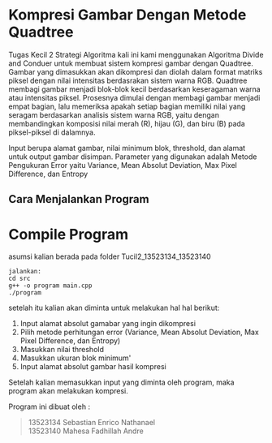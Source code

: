 # **Kompresi Gambar Dengan Metode Quadtree**

Tugas Kecil 2 Strategi Algoritma kali ini kami menggunakan Algoritma Divide and Conduer untuk membuat sistem kompresi gambar dengan Quadtree. Gambar yang dimasukkan akan dikompresi dan diolah dalam format matriks piksel dengan nilai intensitas berdasrakan sistem warna RGB. Quadtree membagi gambar menjadi blok-blok kecil berdasarkan keseragaman warna atau intensitas piksel. Prosesnya dimulai dengan membagi gambar menjadi empat bagian, lalu memeriksa apakah setiap bagian memiliki nilai yang seragam berdasarkan analisis sistem warna RGB, yaitu dengan membandingkan komposisi nilai merah (R), hijau (G), dan biru (B) pada piksel-piksel di dalamnya.

Input berupa alamat gambar, nilai minimum blok, threshold, dan alamat untuk output gambar disimpan. Parameter yang digunakan adalah Metode Pengukuran Error yaitu Variance, Mean Absolut Deviation, Max Pixel Difference, dan Entropy

## Cara Menjalankan Program 

# Compile Program
asumsi kalian berada pada folder Tucil2_13523134_13523140
```shell
jalankan:
cd src
g++ -o program main.cpp
./program
```
setelah itu kalian akan diminta untuk melakukan hal hal berikut:
1. Input alamat absolut gamabar yang ingin dikompresi
2. Pilih metode perhitungan error (Variance, Mean Absolut Deviation, Max Pixel Difference, dan Entropy)
3. Masukkan nilai threshold
4. Masukkan ukuran blok minimum'
5. Input alamat absolut gambar hasil kompresi

Setelah kalian memasukkan input yang diminta oleh program, maka program akan melakukan kompresi.

Program ini dibuat oleh :

> 13523134 Sebastian Enrico Nathanael <br>
> 13523140 Mahesa Fadhillah Andre <br>
